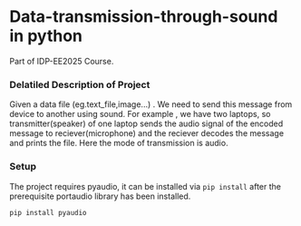 # Data-transmission-through-sound in python

Part of IDP-EE2025 Course.

### Delatiled Description of Project

Given a data file (eg.text_file,image...) . We need to send this message from device to another using sound. 
For example , we have two laptops, so transmitter(speaker) of one laptop sends the audio signal of the encoded message to reciever(microphone) and the reciever decodes the message
and prints the file. Here the mode of transmission is audio.

### Setup
The project requires pyaudio, it can be installed via ```pip install``` after the prerequisite portaudio library has been installed.

	pip install pyaudio
